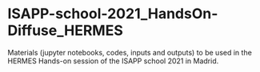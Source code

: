 # ISAPP-school-2021_HandsOn-Diffuse_HERMES
Materials (jupyter notebooks, codes, inputs and outputs) to be used in the  HERMES Hands-on session of the ISAPP school 2021 in Madrid.
